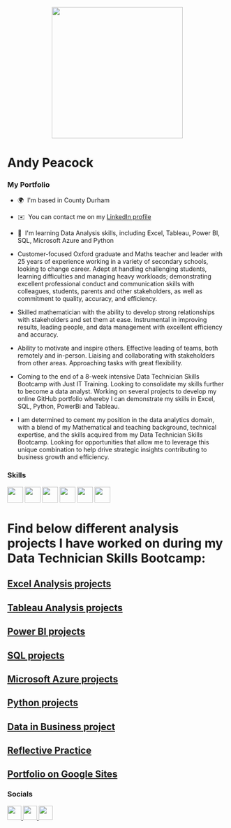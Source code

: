 <p align="center"> <img src="https://github.com/user-attachments/assets/950cba57-54b0-4b40-a5bb-74c60f592d74" width="300" /></p>

# Andy Peacock

### My Portfolio

* 🌍  I'm based in County Durham
* ✉️  You can contact me on my [LinkedIn profile](https://linkedin.com/in/andy-peacock-83bb22331)
* 🧠  I'm learning Data Analysis skills, including Excel, Tableau, Power BI, SQL, Microsoft Azure and Python

* Customer-focused Oxford graduate and Maths teacher and leader with 25 years of experience working in a variety of secondary schools, looking to change career. Adept at handling challenging students, learning difficulties and managing heavy workloads; demonstrating excellent professional conduct and communication skills with colleagues, students, parents and other stakeholders, as well as commitment to quality, accuracy, and efficiency.
* Skilled mathematician with the ability to develop strong relationships with stakeholders and set them at ease. Instrumental in improving results, leading people, and data management with excellent efficiency and accuracy.
* Ability to motivate and inspire others. Effective leading of teams, both remotely and in-person. Liaising and collaborating with stakeholders from other areas. Approaching tasks with great flexibility.
* Coming to the end of a 8-week intensive Data Technician Skills Bootcamp with Just IT Training. Looking to consolidate my skills further to become a data analyst. Working on several projects to develop my online GitHub portfolio whereby I can demonstrate my skills in Excel, SQL, Python, PowerBi and Tableau.
* I am determined to cement my position in the data analytics domain, with a blend of my Mathematical and teaching background, technical expertise, and the skills acquired from my Data Technician Skills Bootcamp. Looking for opportunities that allow me to leverage this unique combination to help drive strategic insights contributing to business growth and efficiency.


### Skills  
<p align="left"> <img src="https://github.com/user-attachments/assets/de99dcb4-2766-4b42-ab2b-fd6fd4986c86" width="36" height="36" />
<img src="https://github.com/user-attachments/assets/3be95d58-a224-4f2a-acc6-93504b672461" width="36" height="36" />
<img src="https://github.com/user-attachments/assets/1961f593-30d3-4117-acfd-8f8bf46155e3" width="36" height="36" />
<img src="https://github.com/user-attachments/assets/c0c6058d-e866-451f-9846-153a6444870a" width="36" height="36" />
<img src="https://github.com/user-attachments/assets/7ebe27fe-5b28-472c-9172-2c406bd07120" width="36" height="36" />
<img src="https://github.com/user-attachments/assets/1e45f6be-ae5d-4e91-bf0b-9a5ccf910fab" width="36" height="36" /></p>


# Find below different analysis projects I have worked on during my Data Technician Skills Bootcamp:

## [Excel Analysis projects](https://andypeacock215.github.io/Excel-analysis/)

## [Tableau Analysis projects](https://andypeacock215.github.io/Tableau-Analysis/)

## [Power BI projects](https://andypeacock215.github.io/PowerBI/)

## [SQL projects](https://andypeacock215.github.io/SQL/)

## [Microsoft Azure projects](https://andypeacock215.github.io/Azure/)

## [Python projects](https://andypeacock215.github.io/Python/)

## [Data in Business project](https://andypeacock215.github.io/DataInBusiness/)

## [Reflective Practice](https://andypeacock215.github.io/Reflective-Practice/)

## [Portfolio on Google Sites](https://sites.google.com/view/andypeacock215/home)

### Socials

 <p align="left"> <a href="https://www.github.com/andypeacock215" target="_blank" rel="noreferrer"> <picture> <source media="(prefers-color-scheme: dark)" srcset="https://raw.githubusercontent.com/danielcranney/readme-generator/main/public/icons/socials/github-dark.svg" /> <source media="(prefers-color-scheme: light)" srcset="https://raw.githubusercontent.com/danielcranney/readme-generator/main/public/icons/socials/github.svg" /> <img src="https://raw.githubusercontent.com/danielcranney/readme-generator/main/public/icons/socials/github.svg" width="32" height="32" /> </picture> </a> <a href="https://www.linkedin.com/in/Andy-peacock-83bb22331" target="_blank" rel="noreferrer"> <picture> <source media="(prefers-color-scheme: dark)" srcset="https://raw.githubusercontent.com/danielcranney/readme-generator/main/public/icons/socials/linkedin-dark.svg" /> <source media="(prefers-color-scheme: light)" srcset="https://raw.githubusercontent.com/danielcranney/readme-generator/main/public/icons/socials/linkedin.svg" /> <img src="https://raw.githubusercontent.com/danielcranney/readme-generator/main/public/icons/socials/linkedin.svg" width="32" height="32" /> </picture> </a> <a href="https://www.x.com/andypeacock215" target="_blank" rel="noreferrer"> <picture> <source media="(prefers-color-scheme: dark)" srcset="https://raw.githubusercontent.com/danielcranney/readme-generator/main/public/icons/socials/twitter-dark.svg" /> <source media="(prefers-color-scheme: light)" srcset="https://raw.githubusercontent.com/danielcranney/readme-generator/main/public/icons/socials/twitter.svg" /> <img src="https://raw.githubusercontent.com/danielcranney/readme-generator/main/public/icons/socials/twitter.svg" width="32" height="32" /> </picture> </a></p>

